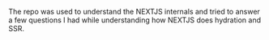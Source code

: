 The repo was used to understand the NEXTJS internals and tried to answer a few questions I had while understanding how NEXTJS does hydration and SSR. 

